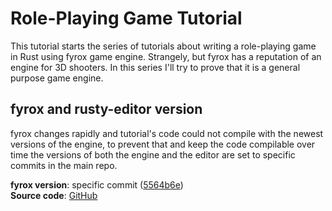 # Role-Playing Game Tutorial

This tutorial starts the series of tutorials about writing a role-playing game in Rust using fyrox game engine. Strangely,
but fyrox has a reputation of an engine for 3D shooters. In this series I'll try to prove that it is a general purpose
game engine.

## fyrox and rusty-editor version

fyrox changes rapidly and tutorial's code could not compile with the newest versions of the engine, to prevent that
and keep the code compilable over time the versions of both the engine and the editor are set to specific commits 
in the main repo.

**fyrox version**: specific commit ([5564b6e](https://github.com/FyroxEngine/Fyrox/commit/431c8dc16d75f7b8755a7ac6a7b43bd43fdcfca0))  
**Source code**: [GitHub](https://github.com/FyroxEngine/Fyrox-tutorials/)